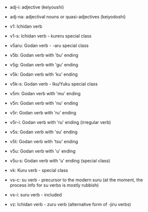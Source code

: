 * adj-i: adjective (keiyoushi)
* adj-na: adjectival nouns or quasi-adjectives (keiyodoshi)

* v1: Ichidan verb
* v1-s: Ichidan verb - kureru special class

* v5aru: Godan verb - -aru special class
* v5b: Godan verb with 'bu' ending
* v5g: Godan verb with 'gu' ending
* v5k: Godan verb with 'ku' ending
* v5k-s: Godan verb - Iku/Yuku special class
* v5m: Godan verb with 'mu' ending
* v5n: Godan verb with 'nu' ending
* v5r: Godan verb with 'ru' ending
* v5r-i: Godan verb with 'ru' ending (irregular verb)
* v5s: Godan verb with 'su' ending
* v5t: Godan verb with 'tsu' ending
* v5u: Godan verb with 'u' ending
* v5u-s: Godan verb with 'u' ending (special class)

* vk: Kuru verb - special class

* vs-c: su verb - precursor to the modern suru (at the moment, the process info for su verbs is mostly rubbish)
* vs-i: suru verb - included

* vz: Ichidan verb - zuru verb (alternative form of -jiru verbs)
